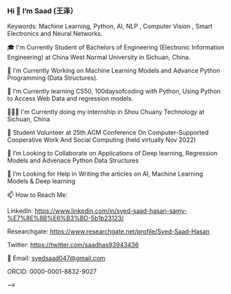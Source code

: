 ### Hi 👋 I’m Saad (王泽）



Keywords: Machine Learning, Python, AI, NLP , Computer Vision , Smart Electronics and Neural Networks.



🎓 I'm Currently Student of Bachelors of Engineering (Electronic Information Engineering) at China West Normal University in Sichuan, China.



🔭 I’m Currently Working on Machine Learning Models and Advance Python Programming (Data Structures).



🌱 I’m Currently learning CS50, 100daysofcoding with Python, Using Python to Access Web Data and regression models.



🧑🏽‍💻 I'm Currently doing my internship in Shou Chuany Technology at Sichuan, China



🤝 Student Volunteer at 25th ACM Conference On Computer-Supported Cooperative Work And Social Computing (held virtually Nov 2022)



👯 I’m Looking to Collaborate on Applications of Deep learning, Regression Models and Advenace Python Data Structures



🤔 I’m Looking for Help in Writing the articles on  AI, Machine Learning Models & Deep learning


 
 
 
📫 How to Reach Me:



LinkedIn: https://www.linkedin.com/in/syed-saad-hasan-samy-%E7%8E%8B%E6%B3%BD-5b1b23123/



Researchgate: https://www.researchgate.net/profile/Syed-Saad-Hasan



Twitter: https://twitter.com/saadhas93943436



📧 Email: syedsaad047@gmail.com



ORCID: 0000-0001-8832-9027   



-->
